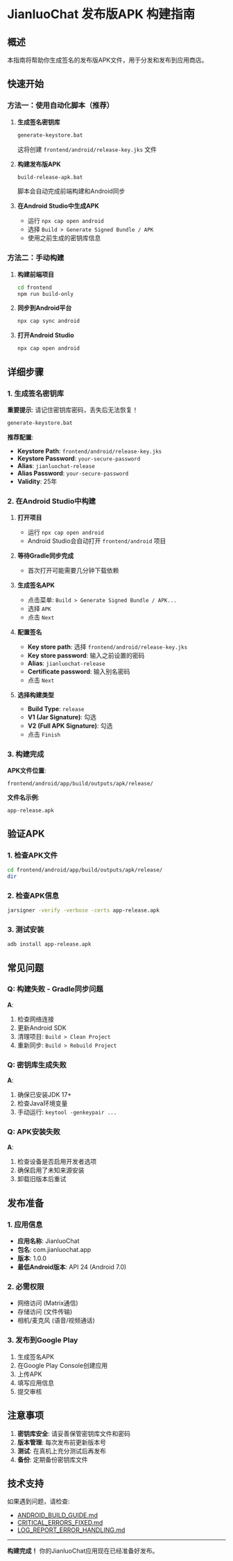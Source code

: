 # JianluoChat 发布版APK 构建指南

## 概述

本指南将帮助你生成签名的发布版APK文件，用于分发和发布到应用商店。

## 快速开始

### 方法一：使用自动化脚本（推荐）

1. **生成签名密钥库**
   ```bash
   generate-keystore.bat
   ```
   这将创建 `frontend/android/release-key.jks` 文件

2. **构建发布版APK**
   ```bash
   build-release-apk.bat
   ```
   脚本会自动完成前端构建和Android同步

3. **在Android Studio中生成APK**
   - 运行 `npx cap open android`
   - 选择 `Build > Generate Signed Bundle / APK`
   - 使用之前生成的密钥库信息

### 方法二：手动构建

1. **构建前端项目**
   ```bash
   cd frontend
   npm run build-only
   ```

2. **同步到Android平台**
   ```bash
   npx cap sync android
   ```

3. **打开Android Studio**
   ```bash
   npx cap open android
   ```

## 详细步骤

### 1. 生成签名密钥库

**重要提示**: 请记住密钥库密码，丢失后无法恢复！

```bash
generate-keystore.bat
```

**推荐配置**:
- **Keystore Path**: `frontend/android/release-key.jks`
- **Keystore Password**: `your-secure-password`
- **Alias**: `jianluochat-release`
- **Alias Password**: `your-secure-password`
- **Validity**: 25年

### 2. 在Android Studio中构建

1. **打开项目**
   - 运行 `npx cap open android`
   - Android Studio会自动打开 `frontend/android` 项目

2. **等待Gradle同步完成**
   - 首次打开可能需要几分钟下载依赖

3. **生成签名APK**
   - 点击菜单: `Build > Generate Signed Bundle / APK...`
   - 选择 `APK`
   - 点击 `Next`

4. **配置签名**
   - **Key store path**: 选择 `frontend/android/release-key.jks`
   - **Key store password**: 输入之前设置的密码
   - **Alias**: `jianluochat-release`
   - **Certificate password**: 输入别名密码
   - 点击 `Next`

5. **选择构建类型**
   - **Build Type**: `release`
   - **V1 (Jar Signature)**: 勾选
   - **V2 (Full APK Signature)**: 勾选
   - 点击 `Finish`

### 3. 构建完成

**APK文件位置**:
```
frontend/android/app/build/outputs/apk/release/
```

**文件名示例**:
```
app-release.apk
```

## 验证APK

### 1. 检查APK文件
```bash
cd frontend/android/app/build/outputs/apk/release/
dir
```

### 2. 检查APK信息
```bash
jarsigner -verify -verbose -certs app-release.apk
```

### 3. 测试安装
```bash
adb install app-release.apk
```

## 常见问题

### Q: 构建失败 - Gradle同步问题
**A**: 
1. 检查网络连接
2. 更新Android SDK
3. 清理项目: `Build > Clean Project`
4. 重新同步: `Build > Rebuild Project`

### Q: 密钥库生成失败
**A**:
1. 确保已安装JDK 17+
2. 检查Java环境变量
3. 手动运行: `keytool -genkeypair ...`

### Q: APK安装失败
**A**:
1. 检查设备是否启用开发者选项
2. 确保启用了未知来源安装
3. 卸载旧版本后重试

## 发布准备

### 1. 应用信息
- **应用名称**: JianluoChat
- **包名**: com.jianluochat.app
- **版本**: 1.0.0
- **最低Android版本**: API 24 (Android 7.0)

### 2. 必需权限
- 网络访问 (Matrix通信)
- 存储访问 (文件传输)
- 相机/麦克风 (语音/视频通话)

### 3. 发布到Google Play
1. 生成签名APK
2. 在Google Play Console创建应用
3. 上传APK
4. 填写应用信息
5. 提交审核

## 注意事项

1. **密钥库安全**: 请妥善保管密钥库文件和密码
2. **版本管理**: 每次发布前更新版本号
3. **测试**: 在真机上充分测试后再发布
4. **备份**: 定期备份密钥库文件

## 技术支持

如果遇到问题，请检查:
- [ANDROID_BUILD_GUIDE.md](ANDROID_BUILD_GUIDE.md)
- [CRITICAL_ERRORS_FIXED.md](CRITICAL_ERRORS_FIXED.md)
- [LOG_REPORT_ERROR_HANDLING.md](LOG_REPORT_ERROR_HANDLING.md)

---

**构建完成！** 你的JianluoChat应用现在已经准备好发布。